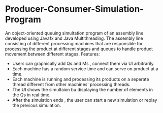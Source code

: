 # Producer-Consumer-Simulation-Program
An object-oriented queuing simultation program of an assembly line developed using Javafx and Java Multithreading.
The assembly line consisting of different processing machines that are responsible for processing the product at different stages  and queues to handle product movement between different stages.
Features:
- Users can graphically add Qs and Ms , connect them via UI arbitrarily.
- Each machine has a random service time and can serve on product at a time.
- Each machine is running and processing its products on a seperate thread different from other machines' processing threads.
- The UI shows the simultaion bu displaying the number of elements in the Qs in real time.
- After the simulation ends , the user can start a new simulation or replay the previous simulation.
